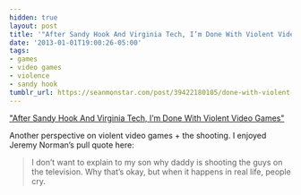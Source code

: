 ```yaml
---
hidden: true
layout: post
title: '"After Sandy Hook And Virginia Tech, I’m Done With Violent Video Games"'
date: '2013-01-01T19:00:26-05:00'
tags:
- games
- video games
- violence
- sandy hook
tumblr_url: https://seanmonstar.com/post/39422180105/done-with-violent-games
---
```

["After Sandy Hook And Virginia Tech, I’m Done With Violent Video Games"](http://kotaku.com/5970039/after-sandy-hook-and-virginia-tech-im-done-with-violent-video-games)  

Another perspective on violent video games + the shooting. I enjoyed Jeremy Norman’s pull quote here:

> I don’t want to explain to my son why daddy is shooting the guys on the television. Why that’s okay, but when it happens in real life, people cry.

